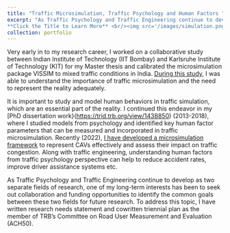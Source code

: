 ```yaml
---
title: "Traffic Microsimulation, Traffic Psychology and Human Factors "
excerpt: "As Traffic Psychology and Traffic Engineering continue to develop as two separate fields of research, one of my long-term interests has been to seek out collaboration and funding opportunities to identify the common goals between these two fields for future research.
**Click the Title to Learn More** <br/><img src='/images/simulation.png'>"
collection: portfolio
---
```


Very early in to my research career, I worked on a collaborative study  between Indian Institute of Technology (IIT Bombay) and Karlsruhe Institute of Technology (KIT) for my Master thesis and calibrated the microsimulation package VISSIM to mixed traffic conditions in India. 
[During this study](https://trid.trb.org/view/1242159), I was able to understand the importance of traffic microsimulation and the need to represent the reality adequately.

It is important to study and model human behaviors in traffic simulation, which are an essential part of the reality. I continued this endeavor in my [PhD dissertation work}(https://trid.trb.org/view/1438850) (2013-2018), where I studied models from psychology and identified key human factor parameters that can be measured and incorporated in traffic microsimulation. 
Recently (2022), [I have developed a microsimulation framework](https://journals.sagepub.com/doi/abs/10.1177/03611981211068460) to represent CAVs effectively and assess their impact on traffic congestion. Along with traffic engineering, understanding human factors from traffic psychology perspective can help to reduce accident rates, improve driver assistance systems etc. 

As Traffic Psychology and Traffic Engineering continue to develop as two separate fields of research, one of my long-term interests has been to seek out collaboration and funding opportunities to identify the common goals between these two fields for future research. 
To address this topic, I have written research needs statement and cowritten triennial plan as the member of TRB’s Committee on Road User Measurement and Evaluation (ACH50).
